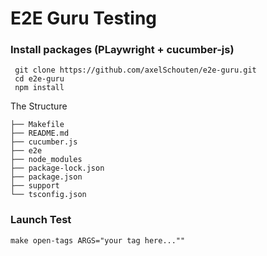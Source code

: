 # E2E Guru Testing

### Install packages (PLaywright + cucumber-js)

```shell
 git clone https://github.com/axelSchouten/e2e-guru.git
 cd e2e-guru
 npm install
```

The Structure

```shell
├── Makefile
├── README.md
├── cucumber.js
├── e2e
├── node_modules
├── package-lock.json
├── package.json
├── support
└── tsconfig.json
```

### Launch Test

```shell
make open-tags ARGS="your tag here...""
```